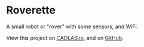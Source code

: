 # Roverette

A small robot or "rover" with some sensors, and WiFi.

View this project on [CADLAB.io](https://cadlab.io/project/23693), and on [GitHub](https://github.com/usmanmehmood55/Roverette).